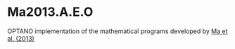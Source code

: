 # Ma2013.A.E.O
OPTANO implementation of the mathematical programs developed by [Ma et al. (2013)](https://doi.org/10.1016/j.cor.2012.01.013)
